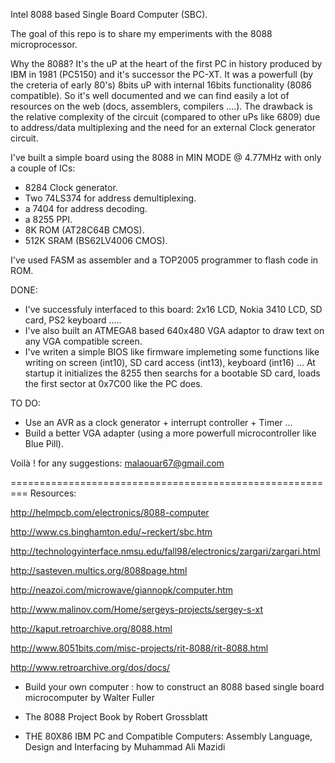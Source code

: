 Intel 8088 based Single Board Computer (SBC).

The goal of this repo is to share my emperiments with the 8088 microprocessor.

Why the 8088?
It's the uP at the heart of the first PC in history produced by IBM in 1981 (PC5150) and it's successor the PC-XT.
It was a powerfull (by the creteria of early 80's) 8bits uP with internal 16bits functionality (8086 compatible).
So it's well documented and we can find easily a lot of resources on the web (docs, assemblers, compilers ....).
The drawback is the relative complexity of the circuit (compared to other uPs like 6809) due to address/data multiplexing and the need for an external Clock generator circuit.

I've built a simple board using the 8088 in MIN MODE @ 4.77MHz with only a couple of ICs:
   - 8284 Clock generator.
   - Two 74LS374 for address demultiplexing.
   - a 7404 for address decoding.
   - a 8255 PPI.
   - 8K ROM  (AT28C64B CMOS).
   - 512K SRAM  (BS62LV4006 CMOS). 

I've used FASM as assembler and a TOP2005 programmer to flash code in ROM.

DONE:   
- I've successfuly interfaced to this board: 2x16 LCD, Nokia 3410 LCD, SD card, PS2 keyboard .....
- I've also built an ATMEGA8 based 640x480 VGA adaptor to draw text on any VGA compatible screen.
- I've writen a simple BIOS like firmware implemeting some functions like writing on screen (int10), SD card access (int13), keyboard (int16) ...
 At startup it initializes the 8255 then searchs for a bootable SD card, loads the first sector at 0x7C00 like the PC does.

TO DO:
- Use an AVR as a clock generator + interrupt controller + Timer ...
- Build a better VGA adapter (using a more powerfull microcontroller like Blue Pill).

Voilà !
for any suggestions: malaouar67@gmail.com



=========================================================
Resources:

http://helmpcb.com/electronics/8088-computer

http://www.cs.binghamton.edu/~reckert/sbc.htm

http://technologyinterface.nmsu.edu/fall98/electronics/zargari/zargari.html

http://sasteven.multics.org/8088page.html

http://neazoi.com/microwave/giannopk/computer.htm

http://www.malinov.com/Home/sergeys-projects/sergey-s-xt

http://kaput.retroarchive.org/8088.html

http://www.8051bits.com/misc-projects/rit-8088/rit-8088.html

http://www.retroarchive.org/dos/docs/


* Build your own computer : how to construct an 8088 based single board microcomputer  by Walter Fuller

* The 8088 Project Book   by Robert Grossblatt

* THE 80X86 IBM PC and Compatible Computers: Assembly Language, Design and Interfacing   by Muhammad Ali Mazidi
